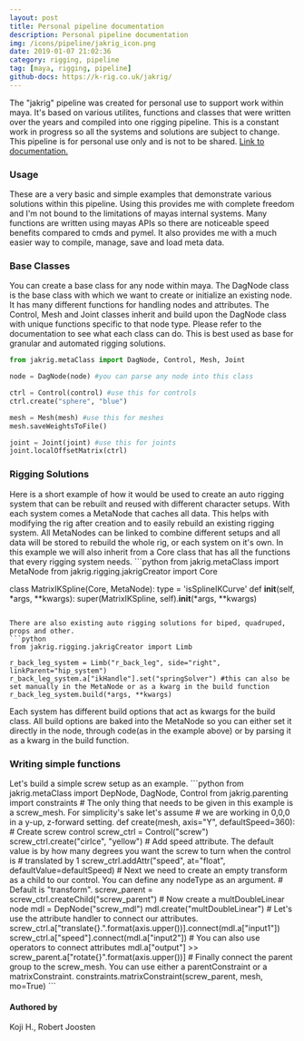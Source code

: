 ```yaml
---
layout: post
title: Personal pipeline documentation
description: Personal pipeline documentation
img: /icons/pipeline/jakrig_icon.png
date: 2019-01-07 21:02:36
category: rigging, pipeline
tag: [maya, rigging, pipeline]
github-docs: https://k-rig.co.uk/jakrig/
---
```


The "jakrig" pipeline was created for personal use to support work within maya. It's based on various utilites, functions and classes
that were written over the years and compiled into one rigging pipeline. This is a constant work in progress so all the systems and
solutions are subject to change. 
This pipeline is for personal use only and is not to be shared. 
<a href="https://k-rig.co.uk/jakrig/">Link to documentation.</a>

<h3>Usage</h3>
These are a very basic and simple examples that demonstrate various solutions within this pipeline.
Using this provides me with complete freedom and I'm not bound to the limitations of mayas internal systems. 
Many functions are written using mayas APIs so there are noticeable speed benefits compared to cmds and pymel.
It also provides me with a much easier way to compile, manage, save and load meta data.

<h3>Base Classes</h3>
You can create a base class for any node within maya. The DagNode class is the base class with which we want to create or
initialize an existing node. It has many different functions for handling nodes and attributes.
The Control, Mesh and Joint classes inherit and build upon the DagNode class with unique functions specific to that node type.
Please refer to the documentation to see what each class can do. 
This is best used as base for granular and automated rigging solutions.

```python
from jakrig.metaClass import DagNode, Control, Mesh, Joint

node = DagNode(node) #you can parse any node into this class

ctrl = Control(control) #use this for controls
ctrl.create("sphere", "blue")

mesh = Mesh(mesh) #use this for meshes
mesh.saveWeightsToFile()

joint = Joint(joint) #use this for joints
joint.localOffsetMatrix(ctrl)
```

<h3>Rigging Solutions</h3>
Here is a short example of how it would be used to create an auto rigging system that can be rebuilt and reused with different character setups.
With each system comes a MetaNode that caches all data.
This helps with modifying the rig after creation and to easily rebuild an existing rigging system.
All MetaNodes can be linked to combine different setups and all data will be stored to rebuild the whole rig, or each system on it's own.
In this example we will also inherit from a Core class that has all the functions that every rigging system needs.
```python
from jakrig.metaClass import MetaNode
from jakrig.rigging.jakrigCreator import Core 

class MatrixIKSpline(Core, MetaNode):
    type = 'isSplineIKCurve'
    def __init__(self, *args, **kwargs):
        super(MatrixIKSpline, self).__init__(*args, **kwargs)
```

There are also existing auto rigging solutions for biped, quadruped, props and other.
```python
from jakrig.rigging.jakrigCreator import Limb

r_back_leg_system = Limb("r_back_leg", side="right", linkParent="hip_system")
r_back_leg_system.a["ikHandle"].set("springSolver") #this can also be set manually in the MetaNode or as a kwarg in the build function
r_back_leg_system.build(*args, **kwargs)
```
Each system has different build options that act as kwargs for the build class. 
All build options are baked into the MetaNode so you can either set it directly in the node, 
through code(as in the example above) or by parsing it as a kwarg in the build function.

<h3>Writing simple functions</h3>
Let's build a simple screw setup as an example. 
```python
from jakrig.metaClass import DepNode, DagNode, Control
from jakrig.parenting import constraints
# The only thing that needs to be given in this example is a screw_mesh. For simplicity's sake let's assume
# we are working in 0,0,0 in a y-up, z-forward setting.
def create(mesh, axis="Y", defaultSpeed=360):
    # Create screw control
    screw_ctrl = Control("screw")
    screw_ctrl.create("cirlce", "yellow")
    # Add speed attribute. The default value is by how many degrees you want the screw to turn when the control is
    # translated by 1
    screw_ctrl.addAttr("speed", at="float", defaultValue=defaultSpeed)
    # Next we need to create an empty transform as a child to our control. You can define any nodeType as an argument. 
    # Default is "transform".
    screw_parent = screw_ctrl.createChild("screw_parent")
    # Now create a multDoubleLinear node
    mdl = DepNode("screw_mdl")
    mdl.create("multDoubleLinear")
    # Let's use the attribute handler to connect our attributes.
    screw_ctrl.a["translate{}.".format(axis.upper())].connect(mdl.a["input1"])
    screw_ctrl.a["speed"].connect(mdl.a["input2"])
    # You can also use operators to connect attributes
    mdl.a["output"] >> screw_parent.a["rotate{}".format(axis.upper())]
    # Finally connect the parent group to the screw_mesh. You can use either a parentConstraint or a matrixConstraint.
    constraints.matrixConstraint(screw_parent, mesh, mo=True)
```

<h4>Authored by</h4>
Koji H., Robert Joosten




